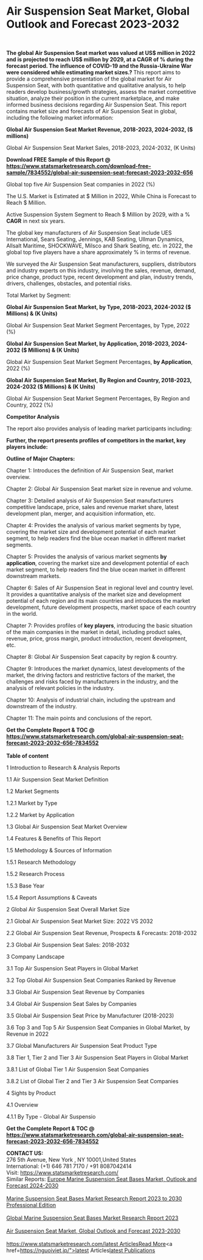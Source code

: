 <h1>Air Suspension Seat Market, Global Outlook and Forecast 2023-2032</h1><br/><p><strong>The global Air Suspension Seat market was valued at US$ million in 2022 and is projected to reach US$ million by 2029, at a <strong>CAGR</strong> of % during the forecast period. The influence of COVID-19 and the Russia-Ukraine War were considered while estimating market sizes.? </strong>This report aims to provide a comprehensive presentation of the global market for Air Suspension Seat, with both quantitative and qualitative analysis, to help readers develop business/growth strategies, assess the market competitive situation, analyze their position in the current marketplace, and make informed business decisions regarding Air Suspension Seat. This report contains market size and forecasts of Air Suspension Seat in global, including the following market information:</p><p><strong>Global Air Suspension Seat Market Revenue, 2018-2023, 2024-2032, ($ millions)</strong></p><p>Global Air Suspension Seat Market Sales, 2018-2023, 2024-2032, (K Units)</p><p><strong>Download FREE Sample of this Report @ <a href="https://www.statsmarketresearch.com/download-free-sample/7834552/global-air-suspension-seat-forecast-2023-2032-656">https://www.statsmarketresearch.com/download-free-sample/7834552/global-air-suspension-seat-forecast-2023-2032-656</a></strong></p><p>Global top five Air Suspension Seat companies in 2022 (%)</p><p>The U.S. Market is Estimated at $ Million in 2022, While China is Forecast to Reach $ Million.</p><p>Active Suspension System Segment to Reach $ Million by 2029, with a % <strong>CAGR</strong> in next six years.</p><p>The global key manufacturers of Air Suspension Seat include UES International, Sears Seating, Jennings, KAB Seating, Ullman Dynamics, Allsalt Maritime, SHOCKWAVE, Milsco and Shark Seating, etc. in 2022, the global top five players have a share approximately % in terms of revenue.</p><p>We surveyed the Air Suspension Seat manufacturers, suppliers, distributors and industry experts on this industry, involving the sales, revenue, demand, price change, product type, recent development and plan, industry trends, drivers, challenges, obstacles, and potential risks.</p><p>Total Market by Segment:</p><p><strong>Global Air Suspension Seat Market, by Type, 2018-2023, 2024-2032 ($ Millions) & (K Units)</strong></p><p>Global Air Suspension Seat Market Segment Percentages, by Type, 2022 (%)</p><p><strong>Global Air Suspension Seat Market, <strong>by Application</strong>, 2018-2023, 2024-2032 ($ Millions) & (K Units)</strong></p><p>Global Air Suspension Seat Market Segment Percentages, <strong>by Application</strong>, 2022 (%)</p><p><strong>Global Air Suspension Seat Market, By Region and Country, 2018-2023, 2024-2032 ($ Millions) & (K Units)</strong></p><p>Global Air Suspension Seat Market Segment Percentages, By Region and Country, 2022 (%)</p><p><strong>Competitor Analysis</strong></p><p>The report also provides analysis of leading market participants including:</p><p><strong>Further, the report presents profiles of competitors in the market, <strong>key players</strong> include:</strong></p><p><strong>Outline of Major Chapters:</strong></p><p>Chapter 1: Introduces the definition of Air Suspension Seat, market overview.</p><p>Chapter 2: Global Air Suspension Seat market size in revenue and volume.</p><p>Chapter 3: Detailed analysis of Air Suspension Seat manufacturers competitive landscape, price, sales and revenue market share, latest development plan, merger, and acquisition information, etc.</p><p>Chapter 4: Provides the analysis of various market segments by type, covering the market size and development potential of each market segment, to help readers find the blue ocean market in different market segments.</p><p>Chapter 5: Provides the analysis of various market segments <strong>by application</strong>, covering the market size and development potential of each market segment, to help readers find the blue ocean market in different downstream markets.</p><p>Chapter 6: Sales of Air Suspension Seat in regional level and country level. It provides a quantitative analysis of the market size and development potential of each region and its main countries and introduces the market development, future development prospects, market space of each country in the world.</p><p>Chapter 7: Provides profiles of <strong>key players</strong>, introducing the basic situation of the main companies in the market in detail, including product sales, revenue, price, gross margin, product introduction, recent development, etc.</p><p>Chapter 8: Global Air Suspension Seat capacity by region & country.</p><p>Chapter 9: Introduces the market dynamics, latest developments of the market, the driving factors and restrictive factors of the market, the challenges and risks faced by manufacturers in the industry, and the analysis of relevant policies in the industry.</p><p>Chapter 10: Analysis of industrial chain, including the upstream and downstream of the industry.</p><p>Chapter 11: The main points and conclusions of the report.</p><div><b>Get the Complete Report & TOC @ <a href="https://www.statsmarketresearch.com/global-air-suspension-seat-forecast-2023-2032-656-7834552">https://www.statsmarketresearch.com/global-air-suspension-seat-forecast-2023-2032-656-7834552</a></b></div><br><b>Table of content</b><p>1 Introduction to Research & Analysis Reports<br />
 
  1.1 Air Suspension Seat Market Definition<br />
 
  1.2 Market Segments<br />
 
  1.2.1 Market by Type<br />
 
  1.2.2 Market by Application<br />
 
  1.3 Global Air Suspension Seat Market Overview<br />
 
  1.4 Features & Benefits of This Report<br />
 
  1.5 Methodology & Sources of Information<br />
 
  1.5.1 Research Methodology<br />
 
  1.5.2 Research Process<br />
 
  1.5.3 Base Year<br />
 
  1.5.4 Report Assumptions & Caveats<br />
 
 2 Global Air Suspension Seat Overall Market Size<br />
 
  2.1 Global Air Suspension Seat Market Size: 2022 VS 2032<br />
 
  2.2 Global Air Suspension Seat Revenue, Prospects & Forecasts: 2018-2032<br />
 
  2.3 Global Air Suspension Seat Sales: 2018-2032<br />
 
 3 Company Landscape<br />
 
  3.1 Top Air Suspension Seat Players in Global Market<br />
 
  3.2 Top Global Air Suspension Seat Companies Ranked by Revenue<br />
 
  3.3 Global Air Suspension Seat Revenue by Companies<br />
 
  3.4 Global Air Suspension Seat Sales by Companies<br />
 
  3.5 Global Air Suspension Seat Price by Manufacturer (2018-2023)<br />
 
  3.6 Top 3 and Top 5 Air Suspension Seat Companies in Global Market, by Revenue in 2022<br />
 
  3.7 Global Manufacturers Air Suspension Seat Product Type<br />
 
  3.8 Tier 1, Tier 2 and Tier 3 Air Suspension Seat Players in Global Market<br />
 
  3.8.1 List of Global Tier 1 Air Suspension Seat Companies<br />
 
  3.8.2 List of Global Tier 2 and Tier 3 Air Suspension Seat Companies<br />
 
 4 Sights by Product<br />
 
  4.1 Overview<br />
 
  4.1.1 By Type - Global Air Suspensio<br><div><b>Get the Complete Report & TOC @ <a href="https://www.statsmarketresearch.com/global-air-suspension-seat-forecast-2023-2032-656-7834552">https://www.statsmarketresearch.com/global-air-suspension-seat-forecast-2023-2032-656-7834552</a></b></div></p> <b>CONTACT US:</b><br>276 5th Avenue, New York , NY 10001,United States<br>International: (+1) 646 781 7170 / +91 8087042414<br>Visit: <a href="https://www.statsmarketresearch.com/">https://www.statsmarketresearch.com/</a><br>Similar Reports: <a href="https://www.statsmarketresearch.com/global-air-suspension-seat-forecast-2023-2032-656-7834552">Europe Marine Suspension Seat Bases Market, Outlook and Forecast 2024-2030</a><br/><br/><a href="https://www.statsmarketresearch.com/global-air-suspension-seat-forecast-2023-2032-656-7834552">Marine Suspension Seat Bases Market Research Report 2023 to 2030 Professional Edition</a><br/><br/><a href="https://www.statsmarketresearch.com/global-air-suspension-seat-forecast-2023-2032-656-7834552">Global Marine Suspension Seat Bases Market Research Report 2023</a><br/><br/><a href="https://www.statsmarketresearch.com/global-air-suspension-seat-forecast-2023-2032-656-7834552">Air Suspension Seat Market, Global Outlook and Forecast 2023-2030</a><br/><br/><a href="https://gyeongbokgung.com">https://www.statsmarketresearch.com/</a><a href="https://hallyeomaritime.com">latest Articles</a><a href="https://jingwansa.com">Read More</a><a href=https://nguoiviet.jp/">latest Articles</a><a href="https://www.intelmarketresearch.com/">latest Publications</a>